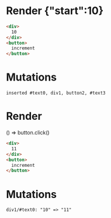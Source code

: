# Render {"start":10}
```html
<div>
  10
</div>
<button>
  increment
</button>
```

# Mutations
```
inserted #text0, div1, button2, #text3
```


# Render 
() => button.click()

```html
<div>
  11
</div>
<button>
  increment
</button>
```

# Mutations
```
div1/#text0: "10" => "11"
```
